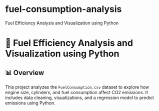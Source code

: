 # fuel-consumption-analysis
Fuel Efficiency Analysis and Visualization using Python


# 🚗 Fuel Efficiency Analysis and Visualization using Python

## 📊 Overview
This project analyzes the `FuelConsumption.csv` dataset to explore how engine size, cylinders, and fuel consumption affect CO2 emissions. It includes data cleaning, visualizations, and a regression model to predict emissions using Python.
